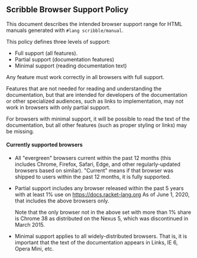 ## Scribble Browser Support Policy

This document describes the intended browser support range for HTML
manuals generated with `#lang scribble/manual`.

This policy defines three levels of support:

- Full support (all features). 
- Partial support (documentation features)
- Minimal support (reading documentation text)

Any feature must work correctly in all browsers with full support.

Features that are not needed for reading and understanding the
documentation, but that are intended for developers of the
documentation or other specialized audiences, such as links to
implementation, may not work in browsers with only partial support.

For browsers with minimal support, it will be possible to read the
text of the documentation, but all other features (such as proper
styling or links) may be missing.

#### Currently supported browsers

- All "evergreen" browsers current within the past 12 months (this
  includes Chrome, Firefox, Safari, Edge, and other regularly-updated
  browsers based on similar). "Current" means if that browser was
  shipped to users within the past 12 months, it is fully supported.
  
- Partial support includes any browser released within the past 5
  years with at least 1% use on https://docs.racket-lang.org As of
  June 1, 2020, that includes the above browsers only.
  
  Note that the only browser not in the above set with more than 1%
  share is Chrome 38 as distributed on the Nexus 5, which was
  discontinued in March 2015.
  
- Minimal support applies to all widely-distributed browsers. That is,
  it is important that the text of the documentation appears in Links,
  IE 6, Opera Mini, etc.
    
